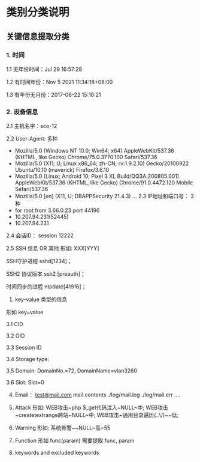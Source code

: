 # 类别分类说明

## 关键信息提取分类
### 1. 时间
1.1 无年份时间：Jul 29 16:57:28

1.2 有时间年份：Nov 5 2021 11:34:18+08:00

1.3 有年份无月份：2017-06-22 15:10:21

### 2. 设备信息

2.1 主机名字：sco-12

2.2 User-Agent: 多种
- Mozilla/5.0 (Windows NT 10.0; Win64; x64) AppleWebKit/537.36 (KHTML, like Gecko) Chrome/75.0.3770.100 Safari/537.36
- Mozilla/5.0 (X11; U; Linux x86_64; zh-CN; rv:1.9.2.10) Gecko/20100922 Ubuntu/10.10 (maverick) Firefox/3.6.10
- Mozilla/5.0 (Linux; Android 10; Pixel 3 XL Build/QQ3A.200805.001) AppleWebKit/537.36 (KHTML, like Gecko) Chrome/91.0.4472.120 Mobile Safari/537.36
- Mozilla/5.0 [en] (X11, U; DBAPPSecurity 21.4.3)
...
2.3 IP地址和端口号：
3 种
- for root from 3.66.0.23 port 44196
- 10.207.94.231(52445)
- 10.207.94.231

2.4 会话ID：
session 12222

2.5 SSH 信息 OR 其他 形如: XXX[YYY]

SSH守护进程 sshd[1234]；

SSH2 协议版本 ssh2 [preauth]；

时间同步的进程 ntpdate[41916]；

1. key-value 类型的信息

形如 key=value

3.1 CID

3.2 OID

3.3 Session ID

3.4 Storage type:

3.5 Domain: DomainNo.=72, DomainName=vlan3260

3.6 Slot: Slot=0

4. Email：
test@mail.com
mail.contents
./log/mail.log
./log/mail.err
....

5. Attack
形如:
WEB攻击~php $_get代码注入~NULL~中;
WEB攻击~createtextrange跨站~NULL~中;
WEB攻击~通用目录遍历(..\\/)~~低;


6. Warning
形如:
系统告警~~NULL~高~55

7. Function
形如 func(param) 需要提取 func, param

8. keywords and excluded keywords